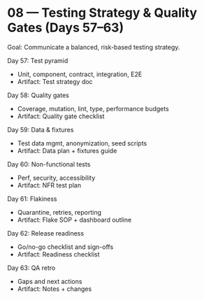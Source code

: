 # 08 — Testing Strategy & Quality Gates (Days 57–63)

Goal: Communicate a balanced, risk-based testing strategy.

Day 57: Test pyramid
- Unit, component, contract, integration, E2E
- Artifact: Test strategy doc

Day 58: Quality gates
- Coverage, mutation, lint, type, performance budgets
- Artifact: Quality gate checklist

Day 59: Data & fixtures
- Test data mgmt, anonymization, seed scripts
- Artifact: Data plan + fixtures guide

Day 60: Non-functional tests
- Perf, security, accessibility
- Artifact: NFR test plan

Day 61: Flakiness
- Quarantine, retries, reporting
- Artifact: Flake SOP + dashboard outline

Day 62: Release readiness
- Go/no-go checklist and sign-offs
- Artifact: Readiness checklist

Day 63: QA retro
- Gaps and next actions
- Artifact: Notes + changes
